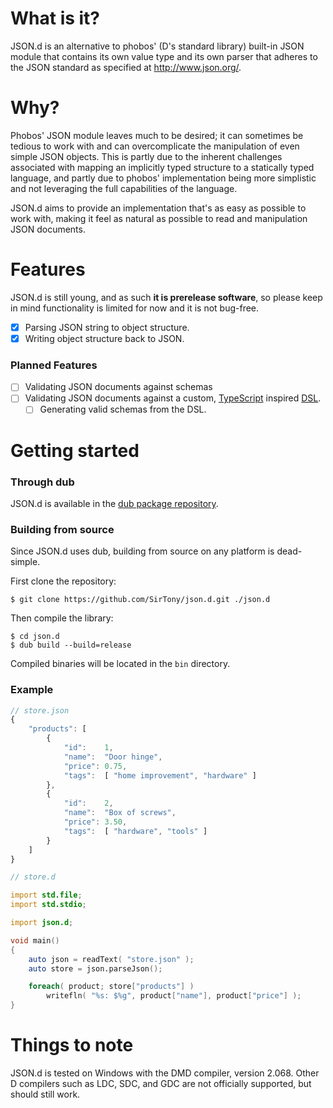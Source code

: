What is it?
===========

JSON.d is an alternative to phobos' (D's standard library) built-in JSON module that contains its own value type and its own parser that adheres to the JSON standard as specified at http://www.json.org/.

Why?
====

Phobos' JSON module leaves much to be desired; it can sometimes be tedious to work with and can overcomplicate the manipulation of even simple JSON objects. This is partly due to the inherent challenges associated with mapping an implicitly typed structure to a statically typed language, and partly due to phobos' implementation being more simplistic and not leveraging the full capabilities of the language.

JSON.d aims to provide an implementation that's as easy as possible to work with, making it feel as natural as possible to read and manipulation JSON documents.

Features
========

JSON.d is still young, and as such **it is prerelease software**, so please keep in mind functionality is limited for now and it is not bug-free.

- [x] Parsing JSON string to object structure.
- [x] Writing object structure back to JSON.

### Planned Features

- [ ] Validating JSON documents against schemas
- [ ] Validating JSON documents against a custom, [TypeScript](http://www.typescriptlang.org/) inspired [DSL](https://en.wikipedia.org/wiki/Domain-specific_language).
  - [ ] Generating valid schemas from the DSL.

Getting started
===============

### Through dub

JSON.d is available in the [dub package repository](http://code.dlang.org/packages/json.d).

### Building from source

Since JSON.d uses dub, building from source on any platform is dead-simple.

First clone the repository:

    $ git clone https://github.com/SirTony/json.d.git ./json.d

Then compile the library:

    $ cd json.d
    $ dub build --build=release

Compiled binaries will be located in the `bin` directory.

### Example

``` javascript
// store.json
{
    "products": [
        {
            "id":    1,
            "name":  "Door hinge",
            "price": 0.75,
            "tags":  [ "home improvement", "hardware" ]
        },
        {
            "id":    2,
            "name":  "Box of screws",
            "price": 3.50,
            "tags":  [ "hardware", "tools" ]
        }
    ]
}
```

``` d
// store.d

import std.file;
import std.stdio;

import json.d;

void main()
{
    auto json = readText( "store.json" );
    auto store = json.parseJson();

    foreach( product; store["products"] )
        writefln( "%s: $%g", product["name"], product["price"] );
}
```

Things to note
==============

JSON.d is tested on Windows with the DMD compiler, version 2.068. Other D compilers such as LDC, SDC, and GDC are not officially supported, but should still work.
